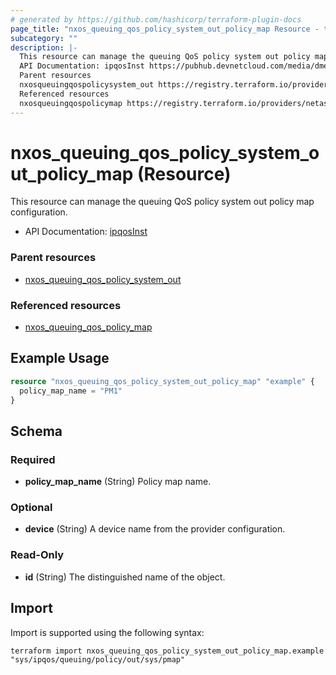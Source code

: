 ```yaml
---
# generated by https://github.com/hashicorp/terraform-plugin-docs
page_title: "nxos_queuing_qos_policy_system_out_policy_map Resource - terraform-provider-nxos"
subcategory: ""
description: |-
  This resource can manage the queuing QoS policy system out policy map configuration.
  API Documentation: ipqosInst https://pubhub.devnetcloud.com/media/dme-docs-10-2-2/docs/Qos/ipqos:Inst/
  Parent resources
  nxosqueuingqospolicysystem_out https://registry.terraform.io/providers/netascode/nxos/latest/docs/resources/queuing_qos_policy_system_out
  Referenced resources
  nxosqueuingqospolicymap https://registry.terraform.io/providers/netascode/nxos/latest/docs/resources/queuing_qos_policy_map
---
```


# nxos_queuing_qos_policy_system_out_policy_map (Resource)

This resource can manage the queuing QoS policy system out policy map configuration.

- API Documentation: [ipqosInst](https://pubhub.devnetcloud.com/media/dme-docs-10-2-2/docs/Qos/ipqos:Inst/)

### Parent resources

- [nxos_queuing_qos_policy_system_out](https://registry.terraform.io/providers/netascode/nxos/latest/docs/resources/queuing_qos_policy_system_out)

### Referenced resources

- [nxos_queuing_qos_policy_map](https://registry.terraform.io/providers/netascode/nxos/latest/docs/resources/queuing_qos_policy_map)

## Example Usage

```terraform
resource "nxos_queuing_qos_policy_system_out_policy_map" "example" {
  policy_map_name = "PM1"
}
```

<!-- schema generated by tfplugindocs -->
## Schema

### Required

- **policy_map_name** (String) Policy map name.

### Optional

- **device** (String) A device name from the provider configuration.

### Read-Only

- **id** (String) The distinguished name of the object.

## Import

Import is supported using the following syntax:

```shell
terraform import nxos_queuing_qos_policy_system_out_policy_map.example "sys/ipqos/queuing/policy/out/sys/pmap"
```
